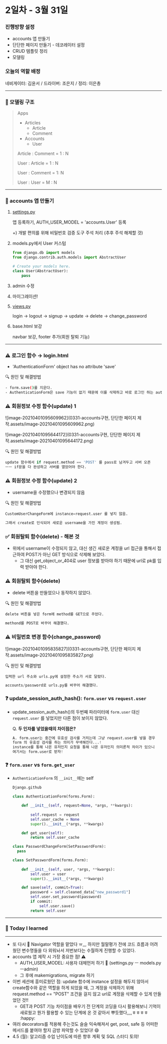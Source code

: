 # 2일차  - 3월 31일

### 진행방향 설정

- accounts 앱 만들기
- 단단한 페이지 만들기 - 데코레이터 설정
- CRUD 템플릿 정리
- 모델링

### 오늘의 역할 배정

네비게이터: 김윤서 / 드라이버: 조은지 / 정리: 이은총

------

### 💙 모델링 구조

>  Apps
>
> - Articles
>   - Article
>   - Comment
> - Accounts
>   - User
>
> Article : Comment = 1 : N
>
> User : Article = 1 : N
>
> User : Comment = 1: N
>
> User : User = M : N



------

### 💙 accounts 앱 만들기

1. [settings.py](http://settings.py)

   앱 등록하기, AUTH_USER_MODEL = 'accounts.User' 등록

   +) 개발 편의를 위해 비밀번호 검증 도구 주석 처리 (추후 주석 해제할 것)

2. models.py에서 User 커스텀

   ```python
   from django.db import models
   from django.contrib.auth.models import AbstractUser
   
   # Create your models here.
   class User(AbstractUser):
       pass
   ```

3. admin 수정

4. 마이그레이션!

5. [views.py](http://views.py)

   login → logout → signup → update → delete → change_password

6. base.html 보강

   navbar 보강, footer 추가(회원 탈퇴 기능)

------

### ⚠️ 로그인 함수 → login.html

- 'AuthenticationForm' object has no attribute 'save'

🔍 원인 및 해결방법

```bash
- form.save()를 지운다.
- AuthenticationForm은 save 기능이 없기 때문에 이를 삭제하고 바로 로그인 하는 auth_login 사용하면 된다. 
```

### ⚠️ 회원정보 수정 함수(update) 1

![image-20210401095609962](0331-accounts구현, 단단한 페이지 제작.assets/image-20210401095609962.png)

![image-20210401095644172](0331-accounts구현, 단단한 페이지 제작.assets/image-20210401095644172.png)

🔍 원인 및 해결방법

```python
update 함수에서 if request.method == 'POST' 를 pass로 남겨두고 서버 오픈
ㅡㅡ if문을 다 완성하고 서버를 열었어야 한다.
```

### ⚠️ 회원정보 수정 함수(update) 2

- username을 수정했으나 변경되지 않음

🔍 원인 및 해결방법

```python
CustomUserChangeForm에 instance=request.user 를 넣지 않음.

그래서 create로 인식되어 새로운 username을 가진 계정이 생성됨.
```



### ✅ 회원탈퇴 함수(delete) - 해본 것

- 위에서 username이 수정되지 않고, 대신 생긴 새로운 계정을 url 접근을 통해서 접근하여 POST가 아닌 GET 방식으로 삭제해 보았다.
  - 그 대신 get_object_or_404로 user 정보를 받아야 하기 때문에 url로 pk를 입력 받아야 한다.

### ⚠️ 회원탈퇴 함수(delete)

- delete 버튼을 만들었으나 동작하지 않았다.

🔍 원인 및 해결방법

```python
delete 버튼을 넣은 form에 method를 GET으로 주었다.

methond를 POST로 바꾸어 해결했다.
```

### ⚠️ 비밀번호 변경 함수(change_password)

![image-20210401095835827](0331-accounts구현, 단단한 페이지 제작.assets/image-20210401095835827.png)

🔍 원인 및 해결방법

```python
입력한 url 주소와 urls.py에 설정한 주소가 서로 달랐다.

accounts/password로 urls.py를 바꾸어 해결했다.
```

### ❓ update_session_auth_hash(): `form.user` vs `request.user`

- update_session_auth_hash()의 두번째 파라미터에 `form.user` 대신 `request.user` 를 넣었지만 다른 점이 보이지 않았다.

  Q. **두 인자를 넣었을때의 차이점은?**

  ```python
  A. form.user는 중간에 유효성 검사를 거치는데 그냥 request.user를 넣을 경우
  form 의 유효성 검사를 하는 의미가 무색해진다...!
  instance를 통해 나온 유저인지 요청을 통해 나온 유저인지 의미론적 차이가 있으니 
  여기서는 form.user로 받자! 
  ```



### ❓ `form.user` vs `form.get_user`

- `AuthenticationForm` 의 `__init__`에는 self

  ```python
  Django.github
  
  class AuthenticationForm(forms.Form):
  
      def __init__(self, request=None, *args, **kwargs):
          
          self.request = request
          self.user_cache = None
          super().__init__(*args, **kwargs)
  
      def get_user(self):
          return self.user_cache
  
  class PasswordChangeForm(SetPasswordForm):
  	pass
  
  class SetPasswordForm(forms.Form):
      
      def __init__(self, user, *args, **kwargs):
          self.user = user
          super().__init__(*args, **kwargs)
  
      def save(self, commit=True):
          password = self.cleaned_data["new_password1"]
          self.user.set_password(password)
          if commit:
              self.user.save()
          return self.user
  ```

<hr> 

### 💜 Today I learned 

<hr>

- 또 다시 :car: Navigator 역할을 맡았다 ㅠ,,, 하지만 월말평가 전에 코드 흐름과 어려웠던 변수명들을 다 외워놔서 저번보다는 수월하게 진행할 수 있었다. 
- accounts 앱 제작 시 가장 중요한 점! :warning:
  - AUTH_USER_MODEL: 사용자 대체먼저 하기 :checkered_flag: (settings.py ㅡ models.pyㅡadmin)
  - 그 후에 makemigrations, migrate 하기 
- 이번 세션에 흥미로웠던 점: update 함수에 instance 설정을 해두지 않아서 create함수와 같은 역할을 하게 되었을 때, 그 계정을 삭제하기 위해 request.method == "POST" 조건을 걸지 않고 url로 계정을 삭제할 수 있게 만들었던 것!! 
  -  GET과 POST 기능 차이점을 배우기 전 단계의 코딩을 다시 활용해보니 기억이 새로웠고 뭔가 활용할 수 있는 단계에 온 것 같아서 뿌듯했다,,,,ㅎㅎㅎㅎ :happy:
- 여러 decorators를 적용해 주는것도 슬슬 익숙해져서 get, post, safe 등 어떠한 메서드를 붙여야 할지 금방 파악할 수 있었다! :smile:
- 4.5 (월): 알고리즘 수업 난이도에 따른 향후 계획 및 SQL 스터디 토의! 

